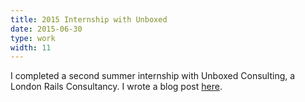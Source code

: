```yaml
---
title: 2015 Internship with Unboxed
date: 2015-06-30
type: work
width: 11
---
```

I completed a second summer internship with Unboxed Consulting, a London Rails
Consultancy. I wrote a blog post [here](https://www.unboxedconsulting.com/blog/summer-at-unboxed-round-two).
